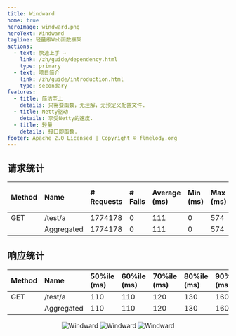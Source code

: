 ```yaml
---
title: Windward
home: true
heroImage: windward.png
heroText: Windward
tagline: 轻量级Web函数框架
actions:
  - text: 快速上手 →
    link: /zh/guide/dependency.html
    type: primary
  - text: 项目简介
    link: /zh/guide/introduction.html
    type: secondary
features:
  - title: 简洁至上
    details: 只需要函数，无注解，无预定义配置文件.
  - title: Netty驱动
    details: 享受Netty的速度.
  - title: 轻量
    details: 接口即函数.
footer: Apache 2.0 Licensed | Copyright © flmelody.org
---
```


## 请求统计

| Method | Name       | # Requests | # Fails | Average (ms) | Min (ms) | Max (ms) | Average size (bytes) | RPS    | Failures/s |
| :----- | :--------- | :--------- | :------ | :----------- | :------- | :------- | :------------------- | :----- | :--------- |
| GET    | /test/a    | 1774178    | 0       | 111          | 0        | 574      | 12                   | 8344.5 | 0.0        |
|        | Aggregated | 1774178    | 0       | 111          | 0        | 574      | 12                   | 8344.5 | 0.0        |

## 响应统计

| Method | Name       | 50%ile (ms) | 60%ile (ms) | 70%ile (ms) | 80%ile (ms) | 90%ile (ms) | 95%ile (ms) | 99%ile (ms) | 100%ile (ms) |
| :----- | :--------- | :---------- | :---------- | :---------- | :---------- | :---------- | :---------- | :---------- | :----------- |
| GET    | /test/a    | 110         | 110         | 120         | 130         | 160         | 200         | 270         | 570          |
|        | Aggregated | 110         | 110         | 120         | 130         | 160         | 200         | 270         | 570          |

<div style="text-align: center;">

![Windward](/images/total_requests_per_second.png)
![Windward](</images/response_times_(ms).png>)
![Windward](/images/number_of_users.png)

</div>
